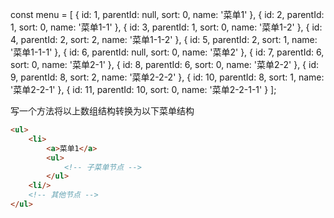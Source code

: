const menu = [
    { id: 1, parentId: null, sort: 0, name: '菜单1' },
    { id: 2, parentId: 1, sort: 0, name: '菜单1-1' },
    { id: 3, parentId: 1, sort: 0, name: '菜单1-2' },
    { id: 4, parentId: 2, sort: 2, name: '菜单1-1-2' },
    { id: 5, parentId: 2, sort: 1, name: '菜单1-1-1' },
    { id: 6, parentId: null, sort: 0, name: '菜单2' },
    { id: 7, parentId: 6, sort: 0, name: '菜单2-1' },
    { id: 8, parentId: 6, sort: 0, name: '菜单2-2' },
    { id: 9, parentId: 8, sort: 2, name: '菜单2-2-2' },
    { id: 10, parentId: 8, sort: 1, name: '菜单2-2-1' },
    { id: 11, parentId: 10, sort: 0, name: '菜单2-2-1-1' }
];

写一个方法将以上数组结构转换为以下菜单结构

```html
<ul>
    <li>
        <a>菜单1</a>
        <ul>
            <!-- 子菜单节点 -->
        </ul>
    <li/>
    <!-- 其他节点 -->
</ul>
```